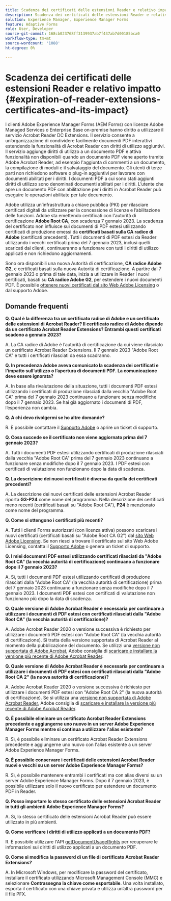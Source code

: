 ```yaml
---
title: Scadenza dei certificati delle estensioni Reader e relativo impatto
description: Scadenza dei certificati delle estensioni Reader e relativo impatto
solution: Experience Manager, Experience Manager Forms
feature: Adaptive Forms
role: User, Developer
source-git-commit: 168cb023768ff3139937ab7f437ab7d00185bca0
workflow-type: tm+mt
source-wordcount: '1088'
ht-degree: 0%

---
```



# Scadenza dei certificati delle estensioni Reader e relativo impatto {#expiration-of-reader-extensions-certificates-and-its-impact}

I clienti Adobe Experience Manager Forms (AEM Forms) con licenze Adobe Managed Services o Enterprise Base on-premise hanno diritto a utilizzare il servizio Acrobat Reader DC Extensions. Il servizio consente a un’organizzazione di condividere facilmente documenti PDF interattivi estendendo la funzionalità di Acrobat Reader con diritti di utilizzo aggiuntivi. Il servizio aggiunge diritti di utilizzo a un documento PDF e attiva funzionalità non disponibili quando un documento PDF viene aperto tramite Adobe Acrobat Reader, ad esempio l&#39;aggiunta di commenti a un documento, la compilazione di moduli e il salvataggio del documento. Gli utenti di terze parti non richiedono software o plug-in aggiuntivi per lavorare con documenti abilitati per i diritti. I documenti PDF a cui sono stati aggiunti diritti di utilizzo sono denominati documenti abilitati per i diritti. L’utente che apre un documento PDF con abilitazione per i diritti in Acrobat Reader può eseguire le operazioni abilitate per tale documento.

Adobe utilizza un’infrastruttura a chiave pubblica (PKI) per rilasciare certificati digitali da utilizzare per la concessione di licenze e l’abilitazione delle funzioni. Adobe sta emettendo certificati con l&#39;autorità di certificazione **Adobe Root CA**, con scadenza 7 gennaio 2023. La scadenza del certificato non influisce sui documenti di PDF estesi utilizzando certificati di produzione emessi da **certificati basati sulla CA radice di Adobe** (certificati precedenti). Tutti i documenti di PDF estesi da Reader utilizzando i vecchi certificati prima del 7 gennaio 2023, inclusi quelli scaricati dai clienti, continueranno a funzionare con tutti i diritti di utilizzo applicati e non richiedono aggiornamenti.

Sono ora disponibili una nuova Autorità di certificazione, **CA radice Adobe G2**, e certificati basati sulla nuova Autorità di certificazione. A partire dal 7 gennaio 2023 o prima di tale data, inizia a utilizzare in Reader i nuovi certificati, basati su **CA radice Adobe G2**, per estendere i nuovi documenti PDF.  È possibile [ottenere nuovi certificati dal sito Web Adobe Licensing](https://licensing.adobe.com/) o dal supporto Adobe.

## Domande frequenti

**Q. Qual è la differenza tra un certificato radice di Adobe e un certificato delle estensioni di Acrobat Reader? Il certificato radice di Adobe dipende da un certificato Acrobat Reader Extensions? Entrambi questi certificati scadono a gennaio 2023?**

A. La CA radice di Adobe è l’autorità di certificazione da cui viene rilasciato un certificato Acrobat Reader Extensions. Il 7 gennaio 2023 &quot;Adobe Root CA&quot; e tutti i certificati rilasciati da essa scadranno.

**Q. In precedenza Adobe aveva comunicato la scadenza dei certificati e l’impatto sull’utilizzo o l’apertura di documenti PDF. La comunicazione deve essere ignorata?**

A. In base alla rivalutazione della situazione, tutti i documenti PDF estesi utilizzando i certificati di produzione rilasciati dalla vecchia &quot;Adobe Root CA&quot; prima del 7 gennaio 2023 continuano a funzionare senza modifiche dopo il 7 gennaio 2023. Se hai già aggiornato i documenti di PDF, l’esperienza non cambia.

**Q. A chi devo rivolgermi se ho altre domande?**

R. È possibile contattare il [Supporto Adobe](https://experienceleague.adobe.com/?support-solution=Experience+Manager&amp;lang=it#support) o aprire un ticket di supporto.

**Q. Cosa succede se il certificato non viene aggiornato prima del 7 gennaio 2023?**

A. Tutti i documenti PDF estesi utilizzando certificati di produzione rilasciati dalla vecchia &quot;Adobe Root CA&quot; prima del 7 gennaio 2023 continuano a funzionare senza modifiche dopo il 7 gennaio 2023. I PDF estesi con certificati di valutazione non funzionano dopo la data di scadenza.

**Q. La descrizione dei nuovi certificati è diversa da quella dei certificati precedenti?**

A. La descrizione dei nuovi certificati delle estensioni Acrobat Reader riporta **G3-P24** come nome del programma. Nella descrizione dei certificati meno recenti (certificati basati su &quot;Adobe Root CA&quot;), **P24** è menzionato come nome del programma.

**Q. Come si ottengono i certificati più recenti?**

A. Tutti i clienti Forms autorizzati (con licenza attiva) possono scaricare i nuovi certificati (certificati basati su &quot;Adobe Root CA G2&quot;) dal [sito Web Adobe Licensing](https://licensing.adobe.com/). Se non riesci a trovare il certificato sul sito Web Adobe Licensing, contatta il [Supporto Adobe](https://experienceleague.adobe.com/?support-solution=Experience+Manager&amp;lang=en#support) o genera un ticket di supporto.

**Q. I miei documenti PDF estesi utilizzando certificati rilasciati da &quot;Adobe Root CA&quot; (la vecchia autorità di certificazione) continuano a funzionare dopo il 7 gennaio 2023?**

A. Sì, tutti i documenti PDF estesi utilizzando certificati di produzione rilasciati dalla &quot;Adobe Root CA&quot; (la vecchia autorità di certificazione) prima del 7 gennaio 2023 continuano a funzionare senza modifiche dopo il 7 gennaio 2023. I documenti PDF estesi con certificati di valutazione non funzionano più dopo la data di scadenza.

**Q. Quale versione di Adobe Acrobat Reader è necessaria per continuare a utilizzare i documenti di PDF estesi con certificati rilasciati dalla &quot;Adobe Root CA&quot; (la vecchia autorità di certificazione)?**

A. Adobe Acrobat Reader 2020 o versione successiva è richiesto per utilizzare i documenti PDF estesi con &quot;Adobe Root CA&quot; (la vecchia autorità di certificazione). Si tratta della versione supportata di Acrobat Reader al momento della pubblicazione del documento. Se utilizzi una [versione non supportata di Adobe Acrobat](https://helpx.adobe.com/it/support/programs/eol-matrix.html), Adobe consiglia di [scaricare e installare la versione più recente di Adobe Acrobat Reader](https://get.adobe.com/reader/).

**Q. Quale versione di Adobe Acrobat Reader è necessaria per continuare a utilizzare i documenti di PDF estesi con certificati rilasciati dalla &quot;Adobe Root CA 2&quot; (la nuova autorità di certificazione)?**

A. Adobe Acrobat Reader 2020 o versione successiva è richiesto per utilizzare i documenti PDF estesi con &quot;Adobe Root CA 2&quot; (la nuova autorità di certificazione). Se si utilizza una [versione non supportata di Adobe Acrobat Reader](https://helpx.adobe.com/it/support/programs/eol-matrix.html), Adobe consiglia di [scaricare e installare la versione più recente di Adobe Acrobat Reader](https://get.adobe.com/reader/).

**Q. È possibile eliminare un certificato Acrobat Reader Extensions precedente e aggiungerne uno nuovo in un server Adobe Experience Manager Forms mentre si continua a utilizzare l&#39;alias esistente?**

R. Sì, è possibile eliminare un certificato Acrobat Reader Extensions precedente e aggiungerne uno nuovo con l&#39;alias esistente a un server Adobe Experience Manager Forms.

**Q. È possibile conservare i certificati delle estensioni Acrobat Reader nuovi e vecchi su un server Adobe Experience Manager Forms?**

R. Sì, è possibile mantenere entrambi i certificati ma con alias diversi su un server Adobe Experience Manager Forms. Dopo il 7 gennaio 2023, è possibile utilizzare solo il nuovo certificato per estendere un documento PDF in Reader.

**Q. Posso importare lo stesso certificato delle estensioni Acrobat Reader in tutti gli ambienti Adobe Experience Manager Forms?**

A. Sì, lo stesso certificato delle estensioni Acrobat Reader può essere utilizzato in più ambienti.

**Q. Come verificare i diritti di utilizzo applicati a un documento PDF?**

R. È possibile utilizzare l&#39;API [getDocumentUsageRights](https://experienceleague.adobe.com/docs/experience-manager-65-lts/forms/developer-reference/programming-aem-forms-jee/java-api-quick-start-code-examples/acrobat-reader-dc-extensions-service.html?lang=en#quick-start-soap-mode-retrieving-credential-information-using-the-java-api) per recuperare le informazioni sui diritti di utilizzo applicati a un documento PDF.

**Q. Come si modifica la password di un file di certificato Acrobat Reader Extensions?**

A. In Microsoft Windows, per modificare la password del certificato, installare il certificato utilizzando Microsoft Management Console (MMC) e selezionare **Contrassegna la chiave come esportabile**. Una volta installato, esporta il certificato con una chiave privata e utilizza un’altra password per il file PFX.


<!-- 
## Applying the certificates {#obtaning-and-applying-the-certificates} 

You can choose one of the following paths to apply latest certificates:

* [Updating certificates for an AEM Forms on JEE environment](#Updating-and-Applying-certificates-for-an-AEM-Forms-on-JEE-environment) 
* [Updating certificates for an AEM Forms on OSGi environment](#Updating-and-applying-certificates-for-an-AEM-Forms-on-OSGi-environment)

>[!NOTE]
>
>The document uses the term certificates and credentials interchangeably.

### Pre-requisites {#Pre-requisites}

Updating the certificates requires using actions available on AEM Forms administrator console and Reader Extension APIs provided by AEM Forms. The document is intended for users and administrators with knowledge of using Adobe Experience Manger Forms APIs. Before you start, ensure that: 

* the user has administrator rights on underlying AEM Forms environment. 
* the user has setup the [development environment](https://experienceleague.adobe.com/docs/experience-manager-65-lts/developing/devtools/howto-projects-eclipse.html) and has access to it.
* [obtain the certificates](#obtain-the-certificates).


### Obtain the certificates {#obtain-the-certificates}

The Rights credential is delivered as a digital certificate that contains the public key, the private key, and the password used to access the credential.

If your organization purchases a production version of Reader Extensions, the production Rights credential is delivered by Adobe Licensing Website (LWS). A production Rights credential is unique to your organization and can enable the specific usage rights that you require.

If you obtained Reader Extensions through a partner or software provider who integrated Reader Extensions into their software, the Rights credential is provided to you by that partner who, in turn, receives this credential from Adobe.

>[!NOTE]
>
>The Rights credential cannot be used for typical document signing or assertion of identity. For these applications, you can use a self-sign certificate or acquire an identity certificate from a Certificate Authority (CA).

The following types of Rights credentials are available:

**Customer Evaluation**: A credential with a short validity period that is provided to customers who want to evaluate Reader Extensions. Usage rights applied to documents using this credential expire when the credential expires. This type of credential is valid only for two to three months.

**Production**: A credential with a long validity period that is provided to customers who purchased the full product. Production credentials are unique to each customer but can be installed on multiple systems.

If you have already used certificates to reader extend PDF files, download a production certificate from [Adobe Licensing Website (LWS)](https://licensing.adobe.com/).

### Applying certificates for an AEM Forms on JEE environment {#Updating-and-Applying-certificates-for-an-AEM-Forms-on-JEE-environment} 

Applying new certificates on AEM Forms on JEE stack requires importing new credentials and applying usage rights. You can use admin console to import credentials and AEM Forms Reader Extension APIs to apply usage rights. 

#### Import and configure credentials 

You can use the Trust Store Management pages to import a new credential. The Trust Store may contain more than one Reader Extensions credential. Designate one of those credentials as the default Reader Extensions credential. The default credential is used when a Workbench user is unable to determine which credential to use during process creation. These rules apply to default credentials:

* If you import a Reader Extensions credential and the Trust Store contains no other Reader Extensions credentials, it is set as the default.
* If you import a Reader Extensions credential with the Default option selected, the default type is removed from an existing default credential. The imported credential becomes the default.
* You cannot delete a default Reader Extensions credential. To delete the default credential, first set another credential as the default. An exception to this rule is that if there is only one credential, you can delete it even though it is the default.
* You cannot update a default Reader Extensions credential.

To import the credentials: 

1. In administration console, click Settings > Trust Store Management > Local Credentials.
1. Click Import and, under Trust Store Type, select Acrobat Reader DC extensions Credential.
1. (Optional) To indicate that this credential is the default credential to use with Acrobat Reader DC extensions, select Default.
1. In the Alias box, type an identifier for the credential. This identifier is used as the display name for the credential in Acrobat Reader DC extensions. This alias is also used to access the credential programmatically using the AEM forms SDK.
1. Click Choose File to locate the credential, type the password of the credential, and then click OK.

If the error message "Failed to import credential due to either incorrect file format, or incorrect password" appears, verify that the password is valid.

You can also import and delete credentials programmatically. (See [Programming with AEM forms](../../developing/credentials.md).)

<!-- ### Remove usage rights from existing rights-enabled PDF documents

Remove usage rights from existing rights-enabled PDF documents before applying usage rights with latest credentials. AEM Forms on JEE provides APIs to remove usage rights. For detailed instructions, see [Removing Usage Rights from PDF Documents](../../developing/assigning-usage-rights.md#removing-usage-rights-from-pdf-documents).

To remove usage rights for AEM Forms on JEE processes developed in Workbench, see [Workbench Help](https://helpx.adobe.com/content/dam/help/en/experience-manager/6-5/forms/pdf/WorkbenchHelp.pdf). 

#### Apply the usage rights to PDF documents 

After importing new credentials, you can apply usage rights to PDF documents using the Acrobat Reader DC extensions Java Client API and web service.  For details, see [Applying Usage Rights to PDF Documents](../../developing/assigning-usage-rights.md#applying-usage-rights-to-pdf-documents). 


### Applying certificates for an AEM Forms on OSGi environment {#Updating-and-applying-certificates-for-an-AEM-Forms-on-OSGi-environment}

Applying new certificates on AEM Forms on OSGi stack requires importing new credentials and applying usage rights. You can use admin console to import credentials and AEM Forms Reader Extension APIs to apply usage rights. 

#### Import credentials {#Import-credentials}

In an AEM Forms on OSGi environment, a Reader Extension credential is associated with fd-service user. Before adding credentials for fd-user key store, perform the following steps to create a key store: 

1. Log in to your AEM Author instance as an Administrator.
1. Go to **[!UICONTROL Tools]**> **[!UICONTROL Security]**>**[!UICONTROL Users]**.
1. Scroll down the list of users until you find fd-service user account.
1. Click **[!UICONTROL fd-service]** user.
1. Click keystore tab.
1. Click **[!UICONTROL Create KeyStore]**.
1. Set the KeyStore Access Password and save your settings to create the KeyStore password.

After creating the key-store, add credentials to fd-service user. The following video explains the steps: 

>[!VIDEO](https://images-tv.adobe.com/mpcv3/5577/8db8e554-f04b-4fae-8108-b9b5e0eb03ad_1627925794.854x480at800_h264.mp4)

The following command list the details of the pfx file. Before running the command, navigate to the directory that contains the .pfx file.

`keytool -v -list -storetype pkcs12 -keystore [name of your .pfx file]`

For example, keytool -v -list -storetype pkcs12 -keystore 1005566.pfx where 1005566.pfx is the name of my pfx file

<!-- ### Remove usage rights from existing rights-enabled PDF documents

Remove usage rights from existing rights-enabled PDF documents before applying usage rights with latest credentials. You can remove the usage rights for a document by invoking the removeUsageRights API from within the docAssuranceServiceAPI. For detailed information, see [Remove Usage Rights](/help/forms/using/aem-document-services-programmatically.md#removing-usage-rights) document.

#### Apply the usage rights to PDF documents 

To apply usage rights in an AEM Forms on OSGi environment, Create custom OSGi service to usage rights to the documents. You can also create a servlet with a POST method to return the reader extended PDF to the user. For detailed instructions, see [Applying Reader Extensions](https://experienceleague.adobe.com/docs/experience-manager-learn/forms/document-services/apply-reader-extension-rights-to-pdf.html).  -->
